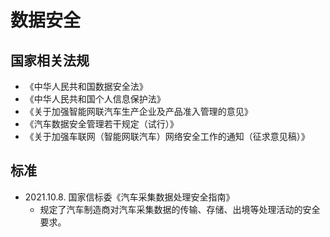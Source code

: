 # 数据安全

## 国家相关法规
- 《中华人民共和国数据安全法》
- 《中华人民共和国个人信息保护法》
- 《关于加强智能网联汽车生产企业及产品准入管理的意见》
- 《汽车数据安全管理若干规定（试行）》
- 《关于加强车联网（智能网联汽车）网络安全工作的通知（征求意见稿）》


## 标准
- 2021.10.8. 国家信标委《汽车采集数据处理安全指南》
  - 规定了汽车制造商对汽车采集数据的传输、存储、出境等处理活动的安全要求。